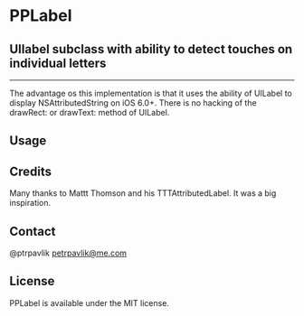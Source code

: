 # PPLabel
## UIlabel subclass with ability to detect touches on individual letters
---
The advantage os this implementation is that it uses the ability of UILabel to display NSAttributedString on iOS 6.0+. There is no hacking of the drawRect: or drawText: method of UILabel.

## Usage

## Credits
Many thanks to Mattt Thomson and his TTTAttributedLabel. It was a big inspiration.

## Contact
@ptrpavlik
petrpavlik@me.com

## License
PPLabel is available under the MIT license.

